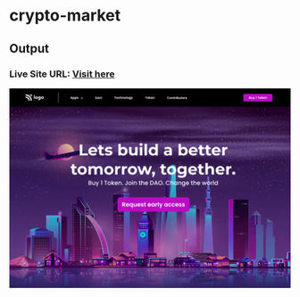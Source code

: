 # crypto-market

## Output


### Live Site URL: [Visit here ](https://crypto-market-cb529d.netlify.app/)



![output](output.png)